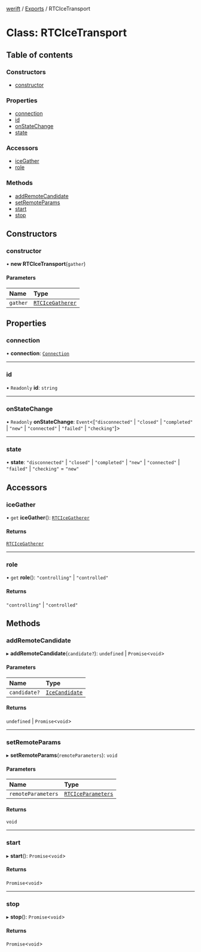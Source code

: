 [werift](../README.md) / [Exports](../modules.md) / RTCIceTransport

# Class: RTCIceTransport

## Table of contents

### Constructors

- [constructor](RTCIceTransport.md#constructor)

### Properties

- [connection](RTCIceTransport.md#connection)
- [id](RTCIceTransport.md#id)
- [onStateChange](RTCIceTransport.md#onstatechange)
- [state](RTCIceTransport.md#state)

### Accessors

- [iceGather](RTCIceTransport.md#icegather)
- [role](RTCIceTransport.md#role)

### Methods

- [addRemoteCandidate](RTCIceTransport.md#addremotecandidate)
- [setRemoteParams](RTCIceTransport.md#setremoteparams)
- [start](RTCIceTransport.md#start)
- [stop](RTCIceTransport.md#stop)

## Constructors

### constructor

• **new RTCIceTransport**(`gather`)

#### Parameters

| Name | Type |
| :------ | :------ |
| `gather` | [`RTCIceGatherer`](RTCIceGatherer.md) |

## Properties

### connection

• **connection**: [`Connection`](Connection.md)

___

### id

• `Readonly` **id**: `string`

___

### onStateChange

• `Readonly` **onStateChange**: `Event`<[``"disconnected"`` \| ``"closed"`` \| ``"completed"`` \| ``"new"`` \| ``"connected"`` \| ``"failed"`` \| ``"checking"``]\>

___

### state

• **state**: ``"disconnected"`` \| ``"closed"`` \| ``"completed"`` \| ``"new"`` \| ``"connected"`` \| ``"failed"`` \| ``"checking"`` = `"new"`

## Accessors

### iceGather

• `get` **iceGather**(): [`RTCIceGatherer`](RTCIceGatherer.md)

#### Returns

[`RTCIceGatherer`](RTCIceGatherer.md)

___

### role

• `get` **role**(): ``"controlling"`` \| ``"controlled"``

#### Returns

``"controlling"`` \| ``"controlled"``

## Methods

### addRemoteCandidate

▸ **addRemoteCandidate**(`candidate?`): `undefined` \| `Promise`<`void`\>

#### Parameters

| Name | Type |
| :------ | :------ |
| `candidate?` | [`IceCandidate`](IceCandidate.md) |

#### Returns

`undefined` \| `Promise`<`void`\>

___

### setRemoteParams

▸ **setRemoteParams**(`remoteParameters`): `void`

#### Parameters

| Name | Type |
| :------ | :------ |
| `remoteParameters` | [`RTCIceParameters`](RTCIceParameters.md) |

#### Returns

`void`

___

### start

▸ **start**(): `Promise`<`void`\>

#### Returns

`Promise`<`void`\>

___

### stop

▸ **stop**(): `Promise`<`void`\>

#### Returns

`Promise`<`void`\>
